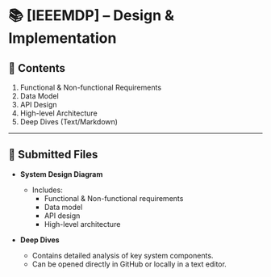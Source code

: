 # 📚 [IEEEMDP] – Design & Implementation

## 📌 Contents
1. Functional & Non-functional Requirements  
2. Data Model  
3. API Design  
4. High-level Architecture  
5. Deep Dives (Text/Markdown)  


---

## 📂 Submitted Files
- **System Design Diagram** 
  - Includes:
    - Functional & Non-functional requirements  
    - Data model  
    - API design  
    - High-level architecture  

- **Deep Dives** 
  - Contains detailed analysis of key system components.  
  - Can be opened directly in GitHub or locally in a text editor.  

